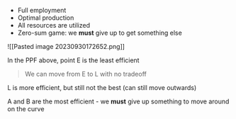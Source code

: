 
- Full employment
- Optimal production
- All resources are utilized
- Zero-sum game: we **must** give up to get something else

![[Pasted image 20230930172652.png]]

In the PPF above, point E is the least efficient

> We can move from E to L with no tradeoff

L is more efficient, but still not the best (can still move outwards)

A and B are the most efficient - we **must** give up something to move around on the curve
